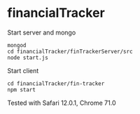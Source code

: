 # financialTracker
Start server and mongo
```
mongod
cd financialTracker/finTrackerServer/src
node start.js
```

Start client
```
cd financialTracker/fin-tracker
npm start
```

Tested with Safari 12.0.1, Chrome 71.0
